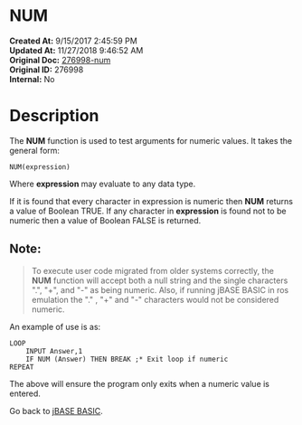 # NUM

**Created At:** 9/15/2017 2:45:59 PM  
**Updated At:** 11/27/2018 9:46:52 AM  
**Original Doc:** [276998-num](https://docs.jbase.com/36868-jbase-basic/276998-num)  
**Original ID:** 276998  
**Internal:** No  


# Description

The **NUM** function is used to test arguments for numeric values. It takes the general form:

```
NUM(expression)
```

Where **expression** may evaluate to any data type.

If it is found that every character in expression is numeric then **NUM** returns a value of Boolean TRUE. If any character in **expression** is found not to be numeric then a value of Boolean FALSE is returned.



## Note:


> To execute user code migrated from older systems correctly, the **NUM** function will accept both a null string and the single characters ".", "+", and "-" as being numeric. Also, if running jBASE BASIC in ros emulation the "." , "+" and "-" characters would not be considered numeric.


An example of use is as:

```
LOOP
    INPUT Answer,1
    IF NUM (Answer) THEN BREAK ;* Exit loop if numeric
REPEAT
```

The above will ensure the program only exits when a numeric value is entered.



Go back to [jBASE BASIC](./../jbase-basic-programmers-reference-guide).
